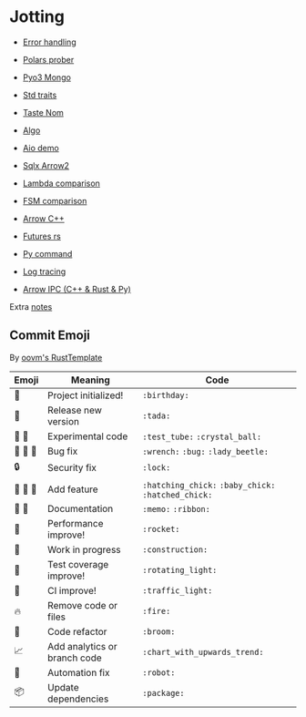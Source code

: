 # Jotting

- [Error handling](./error-handling/README.md)

- [Polars prober](./polars-prober/README.md)

- [Pyo3 Mongo](./pyo3mongo/README.md)

- [Std traits](./std-traits/README.md)

- [Taste Nom](./taste-nom/README.md)

- [Algo](./algo/README.md)

- [Aio demo](./aio-demo/README.md)

- [Sqlx Arrow2](./sqlx-arrow2/README.md)

- [Lambda comparison](./lambda-comparison/README.md)

- [FSM comparison](./fsm/README.md)

- [Arrow C++](./arrow-cpp/README.md)

- [Futures rs](./fut-rs/README.md)

- [Py command](./pycmd/README.md)

- [Log tracing](./log-tracing/README.md)

- [Arrow IPC (C++ & Rust & Py)](./arrow-ipc/README.md)

Extra [notes](./notes.md)

## Commit Emoji

By [oovm's RustTemplate](https://github.com/oovm/RustTemplate)

| Emoji    | Meaning                      | Code                                                |
| -------- | ---------------------------- | --------------------------------------------------- |
| 🎂       | Project initialized!         | `:birthday:`                                        |
| 🎉       | Release new version          | `:tada:`                                            |
| 🧪 🔮    | Experimental code            | `:test_tube:` `:crystal_ball:`                      |
| 🔧 🐛 🐞 | Bug fix                      | `:wrench:` `:bug:` `:lady_beetle:`                  |
| 🔒       | Security fix                 | `:lock:`                                            |
| 🐣 🐤 🐥 | Add feature                  | `:hatching_chick:` `:baby_chick:` `:hatched_chick:` |
| 📝 🎀    | Documentation                | `:memo:` `:ribbon:`                                 |
| 🚀       | Performance improve!         | `:rocket:`                                          |
| 🚧       | Work in progress             | `:construction:`                                    |
| 🚨       | Test coverage improve!       | `:rotating_light:`                                  |
| 🚥       | CI improve!                  | `:traffic_light:`                                   |
| 🔥       | Remove code or files         | `:fire:`                                            |
| 🧹       | Code refactor                | `:broom:`                                           |
| 📈       | Add analytics or branch code | `:chart_with_upwards_trend:`                        |
| 🤖       | Automation fix               | `:robot:`                                           |
| 📦       | Update dependencies          | `:package:`                                         |
